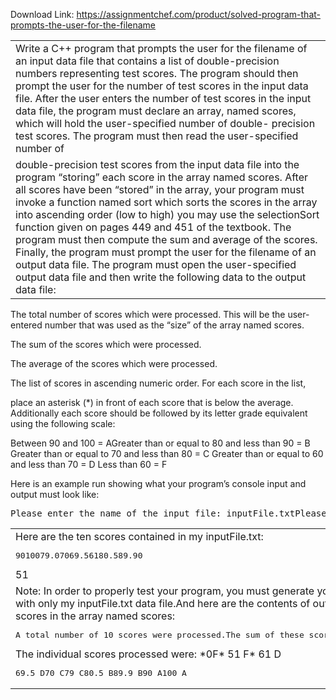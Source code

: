 Download Link: https://assignmentchef.com/product/solved-program-that-prompts-the-user-for-the-filename
<br>
<table>

 <tbody>

  <tr>

   <td>Write a C++ program that prompts the user for the filename of an input data file that contains a list of double-precision numbers representing test scores. The program should then prompt the user for the number of test scores in the input data file. After the user enters the number of test scores in the input data file, the program must declare an array, named scores, which will hold the user-specified number of double- precision test scores. The program must then read the user-specified number of</td>

  </tr>

  <tr>

   <td>double-precision test scores from the input data file into the program “storing” each score in the array named scores. After all scores have been “stored” in the array, your program must invoke a function named sort which sorts the scores in the array into ascending order (low to high) you may use the selectionSort function given on pages 449 and 451 of the textbook. The program must then compute the sum and average of the scores. Finally, the program must prompt the user for the filename of an output data file. The program must open the user-specified output data file and then write the following data to the output data file:</td>

  </tr>

 </tbody>

</table>

The total number of scores which were processed. This will be the user-entered number that was used as the “size” of the array named scores.

The sum of the scores which were processed.

The average of the scores which were processed.

The list of scores in ascending numeric order. For each score in the list,

place an asterisk (*) in front of each score that is below the average. Additionally each score should be followed by its letter grade equivalent using the following scale:

Between 90 and 100 = AGreater than or equal to 80 and less than 90 = B Greater than or equal to 70 and less than 80 = C Greater than or equal to 60 and less than 70 = D Less than 60 = F

Here is an example run showing what your program’s console input and output must look like:

<pre>Please enter the name of the input file: inputFile.txtPlease enter the number of scores in inputFile.txt: 10Please enter the name of the output file: outputFile.txtPress any key to continue . . .</pre>

<table>

 <tbody>

  <tr>

   <td>Here are the ten scores contained in my inputFile.txt:<pre>9010079.07069.56180.589.90</pre>51</td>

  </tr>

  <tr>

   <td>Note: In order to properly test your program, you must generate your own input data file. DO NOT test your program with only my inputFile.txt data file.And here are the contents of outputFile.txt after the program has processed all ten scores in the array named scores:<pre>A total number of 10 scores were processed.The sum of these scores is: 690.9.The average of these scores is: 69.09.</pre>The individual scores processed were: *0F* 51 F* 61 D<pre>69.5 D70 C79 C80.5 B89.9 B90 A100 A</pre></td>

  </tr>

 </tbody>

</table>